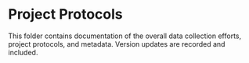 # Project Protocols
This folder contains documentation of the overall data collection efforts, project protocols, and metadata.  Version updates are recorded and included. 
